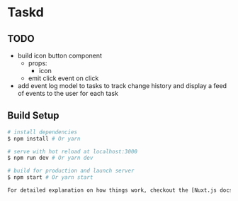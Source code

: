 # Taskd

## TODO

- build icon button component
  - props:
    - icon
  - emit click event on click
- add event log model to tasks to track change history and display a feed of events to the user for each task

## Build Setup

```bash
# install dependencies
$ npm install # Or yarn

# serve with hot reload at localhost:3000
$ npm run dev # Or yarn dev

# build for production and launch server
$ npm start # Or yarn start

For detailed explanation on how things work, checkout the [Nuxt.js docs](https://github.com/nuxt/nuxt.js).
```
